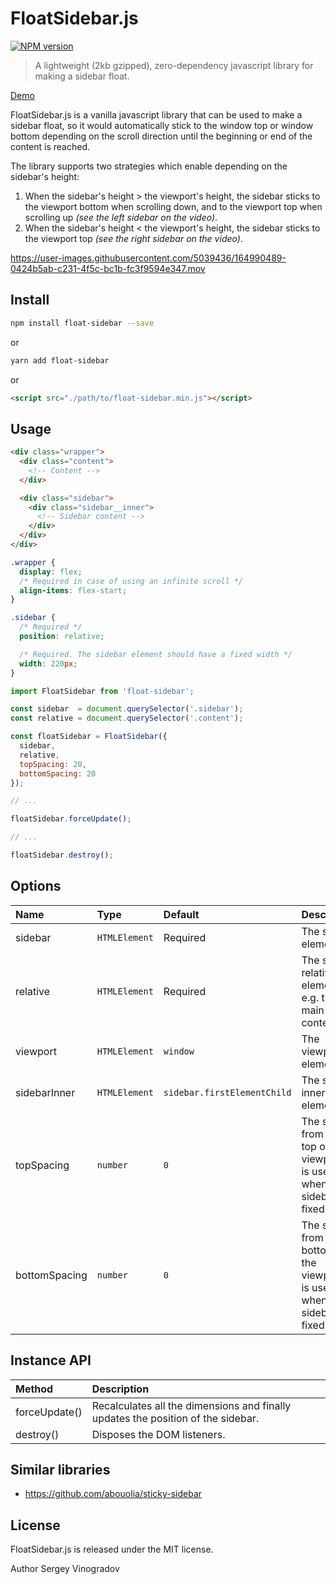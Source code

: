 # FloatSidebar.js
[![NPM version](https://img.shields.io/npm/v/float-sidebar.svg?style=flat)](https://www.npmjs.org/package/float-sidebar)

> A lightweight (2kb gzipped), zero-dependency javascript library for making a sidebar float.

[Demo](https://js-2sy9en.stackblitz.io)

FloatSidebar.js is a vanilla javascript library that can be used to make a sidebar float, so it would automatically stick to the window top or window bottom depending on the scroll direction until the beginning or end of the content is reached. 

The library supports two strategies which enable depending on the sidebar's height:

1. When the sidebar's height > the viewport's height, the sidebar sticks to the viewport bottom when scrolling down, and to the viewport top when scrolling up _(see the left sidebar on the video)_.
2. When the sidebar's height < the viewport's height, the sidebar sticks to the viewport top _(see the right sidebar on the video)_.

https://user-images.githubusercontent.com/5039436/164990489-0424b5ab-c231-4f5c-bc1b-fc3f9594e347.mov


## Install

```bash
npm install float-sidebar --save
```
or
```bash
yarn add float-sidebar
```
or
```html
<script src="./path/to/float-sidebar.min.js"></script>
```

## Usage

```html
<div class="wrapper">
  <div class="content">
    <!-- Content -->
  </div>

  <div class="sidebar">
    <div class="sidebar__inner">
      <!-- Sidebar content -->
    </div>
  </div>
</div>
```

```css
.wrapper {
  display: flex;
  /* Required in case of using an infinite scroll */
  align-items: flex-start;
}

.sidebar {
  /* Required */
  position: relative;

  /* Required. The sidebar element should have a fixed width */
  width: 220px;
}
```

```javascript
import FloatSidebar from 'float-sidebar';

const sidebar  = document.querySelector('.sidebar');
const relative = document.querySelector('.content');

const floatSidebar = FloatSidebar({
  sidebar,
  relative,
  topSpacing: 20,
  bottomSpacing: 20
});

// ...

floatSidebar.forceUpdate();

// ...

floatSidebar.destroy();
```

## Options

| Name          | Type          | Default                     | Description      |
|:------------- |:------------- |:--------------------------- | ---------------- |
| sidebar       | `HTMLElement` | Required                    | The sidebar element |
| relative      | `HTMLElement` | Required                    | The sidebar relative element, e.g. the main content |
| viewport      | `HTMLElement` | `window`                    | The viewport element |
| sidebarInner  | `HTMLElement` | `sidebar.firstElementChild` | The sidebar inner element |
| topSpacing    | `number`      | `0`                         | The space from the top of the viewport. It is used when the sidebar is fixed. |
| bottomSpacing | `number`      | `0`                         | The space from the bottom of the viewport. It is used when the sidebar is fixed. |

## Instance API

| Method        | Description   |
|:------------- |:------------- |
| forceUpdate() | Recalculates all the dimensions and finally updates the position of the sidebar. |
| destroy()     | Disposes the DOM listeners. |


## Similar libraries

- https://github.com/abouolia/sticky-sidebar

## License

FloatSidebar.js is released under the MIT license.

Author Sergey Vinogradov
